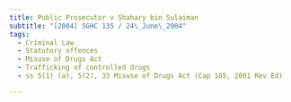 ```yaml
---
title: Public Prosecutor v Shahary bin Sulaiman 
subtitle: "[2004] SGHC 135 / 24\_June\_2004"
tags:
  - Criminal Law
  - Statutory offences
  - Misuse of Drugs Act
  - Trafficking of controlled drugs
  - ss 5(1) (a), 5(2), 33 Misuse of Drugs Act (Cap 185, 2001 Rev Ed)

---
```



